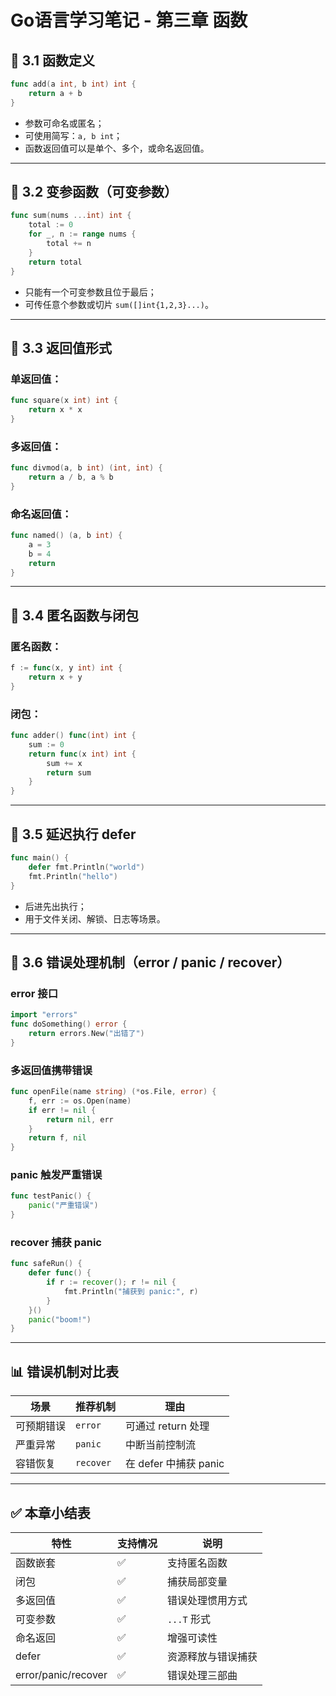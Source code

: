 
# Go语言学习笔记 - 第三章 函数

## 📘 3.1 函数定义

```go
func add(a int, b int) int {
    return a + b
}
```

- 参数可命名或匿名；
- 可使用简写：`a, b int`；
- 函数返回值可以是单个、多个，或命名返回值。

---

## 📘 3.2 变参函数（可变参数）

```go
func sum(nums ...int) int {
    total := 0
    for _, n := range nums {
        total += n
    }
    return total
}
```

- 只能有一个可变参数且位于最后；
- 可传任意个参数或切片 `sum([]int{1,2,3}...)`。

---

## 📘 3.3 返回值形式

### 单返回值：
```go
func square(x int) int {
    return x * x
}
```

### 多返回值：
```go
func divmod(a, b int) (int, int) {
    return a / b, a % b
}
```

### 命名返回值：
```go
func named() (a, b int) {
    a = 3
    b = 4
    return
}
```

---

## 📘 3.4 匿名函数与闭包

### 匿名函数：
```go
f := func(x, y int) int {
    return x + y
}
```

### 闭包：
```go
func adder() func(int) int {
    sum := 0
    return func(x int) int {
        sum += x
        return sum
    }
}
```

---

## 📘 3.5 延迟执行 defer

```go
func main() {
    defer fmt.Println("world")
    fmt.Println("hello")
}
```

- 后进先出执行；
- 用于文件关闭、解锁、日志等场景。

---

## 📘 3.6 错误处理机制（error / panic / recover）

### error 接口
```go
import "errors"
func doSomething() error {
    return errors.New("出错了")
}
```

### 多返回值携带错误
```go
func openFile(name string) (*os.File, error) {
    f, err := os.Open(name)
    if err != nil {
        return nil, err
    }
    return f, nil
}
```

### panic 触发严重错误
```go
func testPanic() {
    panic("严重错误")
}
```

### recover 捕获 panic
```go
func safeRun() {
    defer func() {
        if r := recover(); r != nil {
            fmt.Println("捕获到 panic:", r)
        }
    }()
    panic("boom!")
}
```

---

## 📊 错误机制对比表

| 场景 | 推荐机制 | 理由 |
|------|-----------|------|
| 可预期错误 | `error` | 可通过 return 处理 |
| 严重异常 | `panic` | 中断当前控制流 |
| 容错恢复 | `recover` | 在 defer 中捕获 panic |

---

## ✅ 本章小结表

| 特性 | 支持情况 | 说明 |
|------|----------|------|
| 函数嵌套 | ✅ | 支持匿名函数 |
| 闭包 | ✅ | 捕获局部变量 |
| 多返回值 | ✅ | 错误处理惯用方式 |
| 可变参数 | ✅ | `...T` 形式 |
| 命名返回 | ✅ | 增强可读性 |
| defer | ✅ | 资源释放与错误捕获 |
| error/panic/recover | ✅ | 错误处理三部曲 |

